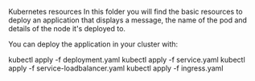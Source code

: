 Kubernetes resources
In this folder you will find the basic resources to deploy an application that displays a message, the name of the pod and details of the node it's deployed to.

You can deploy the application in your cluster with:

kubectl apply -f deployment.yaml
kubectl apply -f service.yaml
kubectl apply -f service-loadbalancer.yaml
kubectl apply -f ingress.yaml
